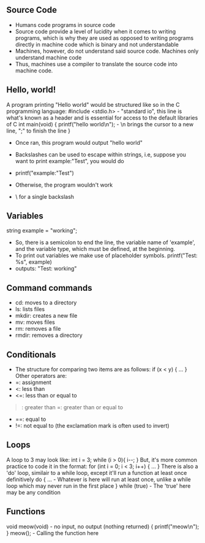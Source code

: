 ## Source Code
- Humans code programs in source code
- Source code provide a level of lucidity when it comes to writing programs, which is why they are used as opposed to writing programs directly in machine code which is binary and not understandable
- Machines, however, do not understand said source code. Machines only understand machine code
- Thus, machines use a compiler to translate the source code into machine code.

## Hello, world!
A program printing "Hello world" would be structured like so in the C programming language:
#include <stdio.h> - "standard io", this line is what's known as a header and is essential for access to the default libraries of C
int main(void)
{
 printf("hello world\n"); - \n brings the cursor to a new line, ";" to finish the line
}
- Once ran, this program would output "hello world"

- Backslashes can be used to escape within strings, i.e, suppose you want to print example:"Test", you would do
- printf("example:\"Test"\)
- Otherwise, the program wouldn't work

- \\ for a single backslash

## Variables
string example = "working";
- So, there is a semicolon to end the line, the variable name of 'example', and the variable type, which must be defined, at the beginning.
- To print out variables we make use of placeholder symbols.
printf("Test: %s", example)
- outputs: "Test: working"

## Command commands
- cd: moves to a directory
- ls: lists files
- mkdir: creates a new file
- mv: moves files
- rm: removes a file
- rmdir: removes a directory

## Conditionals
- The structure for comparing two items are as follows:
if (x < y) {
...
}
Other operators are:
- =: assignment
- <: less than
- <=: less than or equal to
>: greater than
>=: greater than or equal to
- ==: equal to
- !=: not equal to (the exclamation mark is often used to invert)
  
## Loops
A loop to 3 may look like:
int i = 3;
while (i > 0){
 i--;
}
But, it's more common practice to code it in the format:
for (int i = 0; i < 3; i++) {
 ...
}
There is also a 'do' loop, similair to a while loop, except it'll run a function at least once definitively 
do 
{
 ... - Whatever is here will run at least once, unlike a while loop which may never run in the first place
}
while (true) - The 'true' here may be any condition

## Functions

void meow(void) - no input, no output (nothing returned)
{
 printf("meow\n");
}
meow(); - Calling the function here
